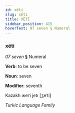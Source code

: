 ```yaml
---
id: xëti
slug: xëti
title: XËTİ
sidebar_position: 415
hoverText: 07 seven § Numeral
---
```


### xëti

*07 seven* **§** Numeral

**Verb**: to be seven

**Noun**: seven

**Modifier**: seventh

Kazakh жеті jetı [ʒeˈti]

*Turkic Language Family*